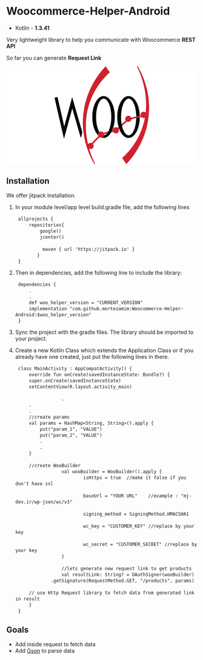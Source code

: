 # Woocommerce-Helper-Android

-   Kotlin - **1.3.41**

Very lightweight library to help you communicate with Woocommerce  **REST API** 

So far you can generate **Request Link**

  <img src="https://github.com/mortezamim/Woocommerce-Helper-Android/blob/master/assets/logo.png?raw=true"/>


## Installation
We offer jitpack installation.

1. In your module level/app level build.gradle file, add the following lines

        allprojects {
	        repositories{
		        google()
	            jcenter()
          
				 maven { url 'https://jitpack.io' }
		       }
		}
		
2. Then in dependencies, add the following line to include the library:
  
        dependencies {
            .
            .
            def woo_helper_version = "CURRENT_VERSION"
            implementation "com.github.mortezamim:Woocommerce-Helper-Android:$woo_helper_version"
        }

3. Sync the project with the gradle files. The library should be imported to your project.
  
4. Create a new Kotlin Class which extends the Application Class or if you already have one created, just put the following lines in there.

		class MainActivity : AppCompatActivity() {  
			override fun onCreate(savedInstanceState: Bundle?) {  
			super.onCreate(savedInstanceState)  
			setContentView(R.layout.activity_main)
			
                    	.
			.
			.
			//create params
			val params = HashMap<String, String>().apply {
				put("param_1", "VALUE")
				put("param_2", "VALUE")
				.
				.
			}
			
			//create WooBuilder
                        val wooBuilder = WooBuilder().apply {
                                isHttps = true  //make it false if you don't have ssl
							
                                baseUrl = "YOUR URL"    //example : "mj-dev.ir/wp-json/wc/v3"
							
                                signing_method = SigningMethod.HMACSHA1
							
                                wc_key = "CUSTOMER_KEY" //replace by your key
							
                                wc_secret = "CUSTOMER_SECRET" //replace by your key
                        }

                        //lets generate new request link to get products
                        val resultLink: String? = OAuthSigner(wooBuilder)
					.getSignature(RequestMethod.GET, "/products", params)
        		
			// use Http Request library to fetch data from generated link in result		
            }
        }

## Goals
- Add inside request to fetch data
- Add [Gson](https://github.com/google/gson) to parse data

